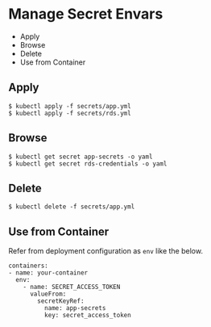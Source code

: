 # Manage Secret Envars

* Apply
* Browse
* Delete
* Use from Container

## Apply

```
$ kubectl apply -f secrets/app.yml
$ kubectl apply -f secrets/rds.yml
```

## Browse

```
$ kubectl get secret app-secrets -o yaml
$ kubectl get secret rds-credentials -o yaml
```

## Delete

```
$ kubectl delete -f secrets/app.yml
```

## Use from Container

Refer from deployment configuration as `env` like the below.

```
containers:
- name: your-container
  env:
    - name: SECRET_ACCESS_TOKEN
      valueFrom:
        secretKeyRef:
          name: app-secrets
          key: secret_access_token
```